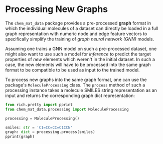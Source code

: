 # Processing New Graphs

The ``chem_mat_data`` package provides a pre-processed **graph** format in which the individual 
molecules of a dataset can directly be loaded in a full graph representation with numeric node and 
edge feature vectors to specifically simplify the training of *graph neural network (GNN)* models.

Assuming one trains a GNN model on such a pre-processed dataset, one might also want to use such 
a model for *inference* to predict the target properties of *new* elements which weren't in the 
initial dataset. In such a case, the new elements will have to be processed into the same graph 
format to be compatible to be used as input to the trained model.

To process new graphs into the same graph format, one can use the package's ``MoleculeProcessing`` class. 
The ``process`` method of such a processing instance takes a molecule SMILES string representation as 
an input and returns the corresponding graph dict representation:

```python
from rich.pretty import pprint
from chem_mat_data.processing import MoleculeProcessing

processing = MoleculeProcessing()

smiles: str = 'C1=CC=CC=C1CCN'
graph: dict = processing.process(smiles)
pprint(graph)
```